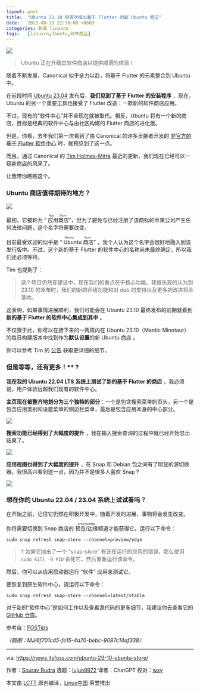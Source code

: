 ```yaml
---
layout: post
title:	"Ubuntu 23.10 将首次推出基于 Flutter 的新 Ubuntu 商店"
date:	2023-08-18 22:38:00 +0800 
categories:	新闻 linuxcn 
tags:	[linuxcn,Ubuntu,软件商店]
---
```



![](/Asserts/Images//attachment/album/202308/18/223753a4h4tfrrzylm5m4x.jpg)



> 
> Ubuntu 正在升级其软件商店以提供顺滑的体验！
> 
> 
> 


随着不断发展，Canonical 似乎全力以赴，将基于 Flutter 的元素整合到 Ubuntu 中。


在前段时间 [Ubuntu 23.04](https://news.itsfoss.com/ubuntu-23-04-release/) 发布后，**我们见到了基于 Flutter 的安装程序** ，现在，Ubuntu 的另一个重要工具也接受了 Flutter 改造：一款新的软件商店应用。


不过，现有的“软件中心”并不会现在就被取代。相反，Ubuntu 将有一个新的商店，目标是经典的软件中心与由社区构建的 Flutter 商店的进化版。


但是，你看，去年我们第一次看到了由 Canonical 的许多贡献者开发的 [非官方的基于 Flutter 软件中心](https://news.itsfoss.com/unofficial-flutter-ubuntu-software/) 时，就预见到了这一点。


而且，通过 Canonical 的 [Tim Holmes-Mitra](https://github.com/tim-hm?ref=news.itsfoss.com) 最近的更新，我们现在已经可以一窥新商店的风采了。


让我带你瞧瞧这个。


### Ubuntu 商店值得期待的地方？


![](/Asserts/Images//attachment/album/202308/18/223821eiobkhhg8ruxhx7u.jpg)


最初，它被称为 “<ruby> 应用商店 <rt>  App Store </rt></ruby>”，但为了避免与已经注册了该商标的苹果公司产生任何法律问题，这个名字将需要改变。


目前最受欢迎的似乎是 “<ruby> Ubuntu 商店 <rt>  Ubuntu Store </rt></ruby>” ，我个人认为这个名字会很好地融入到该发行版中。不过，这个新的基于 Flutter 的软件中心的名称尚未最终确定，所以我们还必须等待。


Tim 也提到了：



> 
> 这个项目仍然在建设中，现在我们的重点在于核心功能。我很乐观的认为到 23.10 的发布时，我们的新的评级功能和对 deb 的支持以及更多的改进将会落地。
> 
> 
> 


这表明，如果事情进展顺利，我们可能会在 Ubuntu 23.10 最终发布的前期就看到 **新的基于 Flutter 的软件中心集成到其中** 。


不仅限于此，你可以在接下来的一两周内在 Ubuntu 23.10（Mantic Minotaur）的每日构建版本中找到作为**默认设置**的新 Ubuntu 商店 。


你可以参考 Tim 的 [公告](https://discourse.ubuntu.com/t/an-update-on-app-store-ubuntu-store/37770?ref=news.itsfoss.com) 获取更详细的细节。


### 但是等等，还有更多！\*\* ?


**我在我的 Ubuntu 22.04 LTS 系统上测试了新的基于 Flutter 的商店** ，我必须说，用户体验远超我们现有的软件中心。


**主页现在被整齐地划分为三个独特的部分**：一个是包含搜索菜单的页头，另一个是包含应用类别和设置菜单的侧边栏菜单，最后是包含应用本身的中心部分。


![](/Asserts/Images//attachment/album/202308/18/223821c1fb11t41xk8izzi.jpg)


**搜索功能已经得到了大幅度的提升** ，我在输入搜索查询的过程中就已经开始显示结果了。


![](/Asserts/Images//attachment/album/202308/18/223821ytxax4f5a6cfvafh.jpg)


**应用视图也得到了大幅度的提升** ，在 Snap 和 Debian 包之间有了明显的源切换器。我很高兴看到这一点，因为并不是很多人喜欢 Snap ?


![](/Asserts/Images//attachment/album/202308/18/223822c333313gykxdygou.jpg)


### 想在你的 Ubuntu 22.04 / 23.04 系统上试试看吗？


在开始之前，记住它仍然在积极开发中，随着开发的进展，事物将会发生改变。


你将需要切换到 Snap 商店的 <ruby> 预览/边缘 <rt>  preview/edge </rt></ruby> 频道才能获得它。运行以下命令：



```
sudo snap refresh snap-store --channel=preview/edge

```


> 
> ? 如果它抛出了一个 “snap-store” 有正在运行的应用的错误，那么使用 `sudo kill -9 PID` 杀死它，然后重新运行该命令。
> 
> 
> 


然后，你可以从应用启动器运行 “软件” 应用来测试它。


要恢复到原生软件中心，请运行以下命令：



```
sudo snap refresh snap-store --channel=latest/stable

```

对于新的“软件中心”是如何工作以及查看源代码的更多细节，我建议你去查看它的 [GitHub 仓库](https://github.com/ubuntu/app-store?ref=news.itsfoss.com)。


参考自：[FOSTips](https://fostips.com/ubuntu-23-10-adopt-flutter-software-app/?ref=news.itsfoss.com)


*（题图：MJ/6f701cd5-fe15-4a70-bebc-9087c14af338）*




---


via: <https://news.itsfoss.com/ubuntu-23-10-ubuntu-store/>


作者：[Sourav Rudra](https://news.itsfoss.com/author/sourav/) 选题：[lujun9972](https://github.com/lujun9972) 译者：ChatGPT 校对：[wxy](https://github.com/wxy)


本文由 [LCTT](https://github.com/LCTT/TranslateProject) 原创编译，[Linux中国](https://linux.cn/) 荣誉推出
